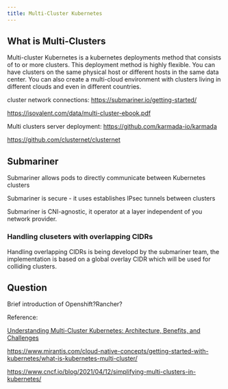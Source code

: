 ```yaml
---
title: Multi-Cluster Kubernetes
---
```




## What is Multi-Clusters



Multi-cluster Kubernetes is a kubernetes deployments method that consists of to or more clusters. This deployment method is highly flexible. You can have clusters on the same physical host or different hosts in the same data center. You can also create a multi-cloud environment with clusters living in different clouds and even in different countries.







cluster network connections: https://submariner.io/getting-started/

https://isovalent.com/data/multi-cluster-ebook.pdf

Multi  clusters server deployment: https://github.com/karmada-io/karmada

https://github.com/clusternet/clusternet 







## Submariner

Submariner allows pods to directly communicate between  Kubernetes clusters

Submariner is secure - it uses establishes IPsec tunnels between clusters

Submariner is CNI-agnostic, it operator at a layer independent of you network provider.







### Handling cluseters with overlapping CIDRs

Handling overlapping CIDRs is being developd by the submariner team, the implementation is based on a global overlay CIDR which will be used for colliding clusters.







## Question

Brief introduction of Openshift?Rancher?













Reference:

[Understanding Multi-Cluster Kubernetes: Architecture, Benefits, and Challenges](https://traefik.io/glossary/understanding-multi-cluster-kubernetes/)

https://www.mirantis.com/cloud-native-concepts/getting-started-with-kubernetes/what-is-kubernetes-multi-cluster/

https://www.cncf.io/blog/2021/04/12/simplifying-multi-clusters-in-kubernetes/

